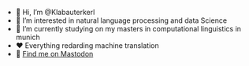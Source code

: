 - 👋 Hi, I’m @Klabauterkerl
- 👀 I’m interested in natural language processing and data Science
- 🌱 I’m currently studying on my masters in computational linguistics in munich
- ❤️ Everything redarding machine translation
- 🦣 <a rel="me" href="https://mastodon.social/@rebouskos">Find me on Mastodon</a>

<!---
Klabauterkerl/Klabauterkerl is a ✨ special ✨ repository because its `README.md` (this file) appears on your GitHub profile.
You can click the Preview link to take a look at your changes.
--->
